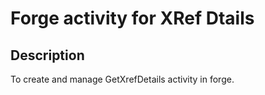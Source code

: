 # Forge activity for XRef Dtails

## Description

To create and manage GetXrefDetails activity in forge.
